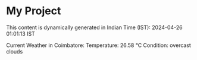 # My Project

This content is dynamically generated in Indian Time (IST): 2024-04-26 01:01:13 IST


Current Weather in Coimbatore:
Temperature: 26.58 °C
Condition: overcast clouds
